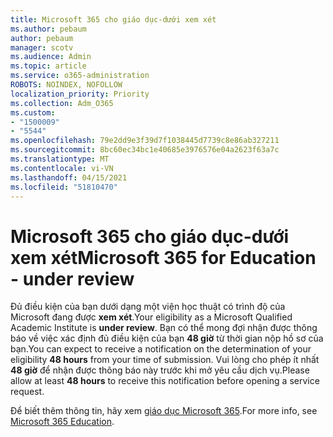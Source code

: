 ```yaml
---
title: Microsoft 365 cho giáo dục-dưới xem xét
ms.author: pebaum
author: pebaum
manager: scotv
ms.audience: Admin
ms.topic: article
ms.service: o365-administration
ROBOTS: NOINDEX, NOFOLLOW
localization_priority: Priority
ms.collection: Adm_O365
ms.custom:
- "1500009"
- "5544"
ms.openlocfilehash: 79e2dd9e3f39d7f1038445d7739c8e86ab327211
ms.sourcegitcommit: 8bc60ec34bc1e40685e3976576e04a2623f63a7c
ms.translationtype: MT
ms.contentlocale: vi-VN
ms.lasthandoff: 04/15/2021
ms.locfileid: "51810470"
---
```

# <a name="microsoft-365-for-education---under-review"></a><span data-ttu-id="c10e5-102">Microsoft 365 cho giáo dục-dưới xem xét</span><span class="sxs-lookup"><span data-stu-id="c10e5-102">Microsoft 365 for Education - under review</span></span>

<span data-ttu-id="c10e5-103">Đủ điều kiện của bạn dưới dạng một viện học thuật có trình độ của Microsoft đang được **xem xét**.</span><span class="sxs-lookup"><span data-stu-id="c10e5-103">Your eligibility as a Microsoft Qualified Academic Institute is **under review**.</span></span> <span data-ttu-id="c10e5-104">Bạn có thể mong đợi nhận được thông báo về việc xác định đủ điều kiện của bạn **48 giờ** từ thời gian nộp hồ sơ của bạn.</span><span class="sxs-lookup"><span data-stu-id="c10e5-104">You can expect to receive a notification on the determination of your eligibility **48 hours** from your time of submission.</span></span> <span data-ttu-id="c10e5-105">Vui lòng cho phép ít nhất **48 giờ** để nhận được thông báo này trước khi mở yêu cầu dịch vụ.</span><span class="sxs-lookup"><span data-stu-id="c10e5-105">Please allow at least **48 hours** to receive this notification before opening a service request.</span></span>

<span data-ttu-id="c10e5-106">Để biết thêm thông tin, hãy xem [giáo dục Microsoft 365](https://www.microsoft.com/education/buy-license/microsoft365).</span><span class="sxs-lookup"><span data-stu-id="c10e5-106">For more info, see [Microsoft 365 Education](https://www.microsoft.com/education/buy-license/microsoft365).</span></span>
